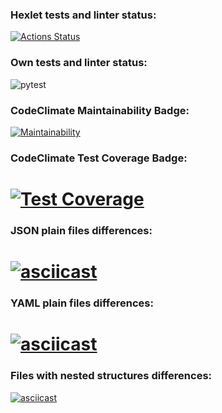 ### Hexlet tests and linter status:
[![Actions Status](https://github.com/evisorexx/python-project-50/actions/workflows/hexlet-check.yml/badge.svg)](https://github.com/evisorexx/python-project-50/actions)
### Own tests and linter status:
![pytest](https://github.com/evisorexx/python-project-50/actions/workflows/test.yml/badge.svg)
### CodeClimate Maintainability Badge:
[![Maintainability](https://api.codeclimate.com/v1/badges/9ba9b2ef33e289af8e66/maintainability)](https://codeclimate.com/github/evisorexx/python-project-50/maintainability)
### CodeClimate Test Coverage Badge:
[![Test Coverage](https://api.codeclimate.com/v1/badges/9ba9b2ef33e289af8e66/test_coverage)](https://codeclimate.com/github/evisorexx/python-project-50/test_coverage)
=======
### JSON plain files differences:
[![asciicast](https://asciinema.org/a/IOqyg3rhsTxaWlGkivrvGbyo3.svg)](https://asciinema.org/a/IOqyg3rhsTxaWlGkivrvGbyo3)
=======
### YAML plain files differences:
[![asciicast](https://asciinema.org/a/pWApSFKZdE8WqMeLseT8Y6Ot4.svg)](https://asciinema.org/a/pWApSFKZdE8WqMeLseT8Y6Ot4)
=======
### Files with nested structures differences:
[![asciicast](https://asciinema.org/a/HKYsw7FTr5i2zLzCIoMnawei9.svg)](https://asciinema.org/a/HKYsw7FTr5i2zLzCIoMnawei9)